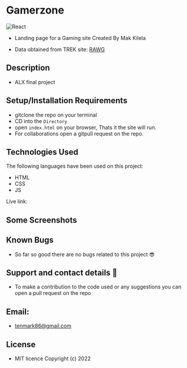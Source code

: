 # Gamerzone

![React](https://cdn.dribbble.com/users/5147579/screenshots/11135140/media/e677b1d8343719d2975c105d3d7eb1c7.gif)


* Landing page for a Gaming site
Created By Mak Kilela

* Data obtained from TREK site: [RAWG](https://rawg.io) 
 
## Description
* ALX final project 

## Setup/Installation Requirements

* gitclone the repo on your terminal 
* CD into the ```Directory```
* open ```index.html``` on your browser, Thats it the site will run.
* For collaborations open a gitpull request on the repo. 

## Technologies Used
The following languages have been used on this project:

* HTML
* CSS
* JS 

Live link: 

## Some Screenshots



## Known Bugs
* So far so good there are no bugs related to this project 😎

## Support and contact details 🙂
* To make a contribution to the code used or any suggestions you can open a pull request on the repo

## Email:
* tenmark86@gmail.com

## License
* MIT licence Copyright (c) 2022 

